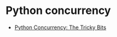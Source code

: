 # Python concurrency


* [Python Concurrency: The Tricky Bits](https://python.hamel.dev/concurrency/)